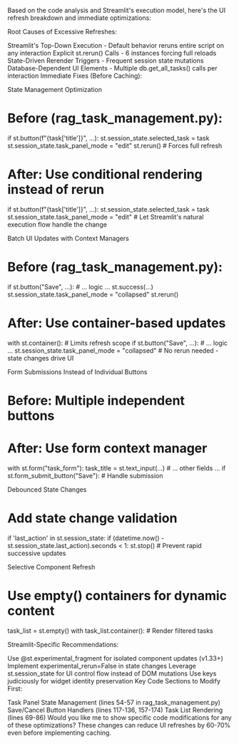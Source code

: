 Based on the code analysis and Streamlit's execution model, here's the UI refresh breakdown and immediate optimizations:

Root Causes of Excessive Refreshes:

Streamlit's Top-Down Execution - Default behavior reruns entire script on any interaction
Explicit st.rerun() Calls - 6 instances forcing full reloads
State-Driven Rerender Triggers - Frequent session state mutations
Database-Dependent UI Elements - Multiple db.get_all_tasks() calls per interaction
Immediate Fixes (Before Caching):

State Management Optimization
# Before (rag_task_management.py):
if st.button(f"{task['title']}", ...):
    st.session_state.selected_task = task
    st.session_state.task_panel_mode = "edit"
    st.rerun()  # Forces full refresh

# After: Use conditional rendering instead of rerun
if st.button(f"{task['title']}", ...):
    st.session_state.selected_task = task
    st.session_state.task_panel_mode = "edit"
    # Let Streamlit's natural execution flow handle the change

Batch UI Updates with Context Managers
# Before (rag_task_management.py):
if st.button("Save", ...):
    # ... logic ...
    st.success(...)
    st.session_state.task_panel_mode = "collapsed"
    st.rerun()

# After: Use container-based updates
with st.container():  # Limits refresh scope
    if st.button("Save", ...):
        # ... logic ...
        st.session_state.task_panel_mode = "collapsed"
        # No rerun needed - state changes drive UI

Form Submissions Instead of Individual Buttons
# Before: Multiple independent buttons
# After: Use form context manager
with st.form("task_form"):
    task_title = st.text_input(...)
    # ... other fields ...
    if st.form_submit_button("Save"):
        # Handle submission

Debounced State Changes
# Add state change validation
if 'last_action' in st.session_state:
    if (datetime.now() - st.session_state.last_action).seconds < 1:
        st.stop()  # Prevent rapid successive updates

Selective Component Refresh
# Use empty() containers for dynamic content
task_list = st.empty()
with task_list.container():
    # Render filtered tasks

Streamlit-Specific Recommendations:

Use @st.experimental_fragment for isolated component updates (v1.33+)
Implement experimental_rerun=False in state changes
Leverage st.session_state for UI control flow instead of DOM mutations
Use keys judiciously for widget identity preservation
Key Code Sections to Modify First:

Task Panel State Management (lines 54-57 in rag_task_management.py)
Save/Cancel Button Handlers (lines 117-136, 157-174)
Task List Rendering (lines 69-86)
Would you like me to show specific code modifications for any of these optimizations? These changes can reduce UI refreshes by 60-70% even before implementing caching.